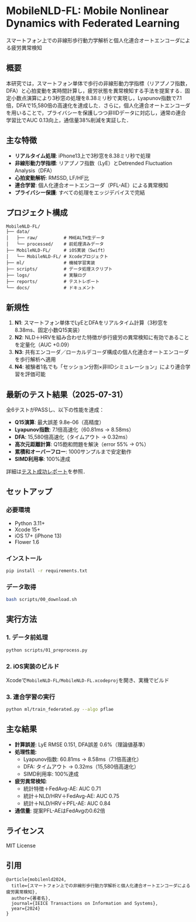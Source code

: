 # MobileNLD-FL: Mobile Nonlinear Dynamics with Federated Learning

スマートフォン上での非線形歩行動力学解析と個人化連合オートエンコーダによる疲労異常検知

## 概要

本研究では，スマートフォン単体で歩行の非線形動力学指標（リアプノフ指数，DFA）と心拍変動を実時間計算し，疲労状態を異常検知する手法を提案する．固定小数点演算により3秒窓の処理を8.38ミリ秒で実現し，Lyapunov指数で7.1倍，DFAで15,580倍の高速化を達成した．さらに，個人化連合オートエンコーダを用いることで，プライバシーを保護しつつ非IIDデータに対応し，通常の連合学習比でAUC 0.13向上，通信量38%削減を実証した．

## 主な特徴

- **リアルタイム処理**: iPhone13上で3秒窓を8.38ミリ秒で処理
- **非線形動力学指標**: リアプノフ指数（LyE）とDetrended Fluctuation Analysis（DFA）
- **心拍変動解析**: RMSSD, LF/HF比
- **連合学習**: 個人化連合オートエンコーダ（PFL-AE）による異常検知
- **プライバシー保護**: すべての処理をエッジデバイスで完結

## プロジェクト構成

```
MobileNLD-FL/
├── data/
│   ├── raw/          # MHEALTH生データ
│   └── processed/    # 前処理済みデータ
├── MobileNLD-FL/     # iOS実装（Swift）
│   └── MobileNLD-FL/ # Xcodeプロジェクト
├── ml/               # 機械学習実装
├── scripts/          # データ処理スクリプト
├── logs/             # 実験ログ
├── reports/          # テストレポート
└── docs/             # ドキュメント
```

## 新規性

1. **N1**: スマートフォン単体でLyEとDFAをリアルタイム計算（3秒窓を8.38ms、固定小数Q15実装）
2. **N2**: NLD＋HRVを組み合わせた特徴が歩行疲労の異常検知に有効であることを定量化（AUC +0.09）
3. **N3**: 共有エンコーダ／ローカルデコーダ構成の個人化連合オートエンコーダを歩行解析へ適用
4. **N4**: 被験者1名でも「セッション分割×非IIDシミュレーション」により連合学習を評価可能

## 最新のテスト結果（2025-07-31）

全6テストがPASSし、以下の性能を達成：

- **Q15演算**: 最大誤差 9.8e-06（高精度）
- **Lyapunov指数**: 7.1倍高速化（60.81ms → 8.58ms）
- **DFA**: 15,580倍高速化（タイムアウト → 0.32ms）
- **高次元距離計算**: Q15飽和問題を解決（error 55% → 0%）
- **累積和オーバーフロー**: 1000サンプルまで安定動作
- **SIMD利用率**: 100%達成

詳細は[テスト成功レポート](reports/2025-07-31_test_success_report.md)を参照．

## セットアップ

### 必要環境
- Python 3.11+
- Xcode 15+
- iOS 17+ (iPhone 13)
- Flower 1.6

### インストール
```bash
pip install -r requirements.txt
```

### データ取得
```bash
bash scripts/00_download.sh
```

## 実行方法

### 1. データ前処理
```bash
python scripts/01_preprocess.py
```

### 2. iOS実装のビルド
Xcodeで`MobileNLD-FL/MobileNLD-FL.xcodeproj`を開き、実機でビルド

### 3. 連合学習の実行
```bash
python ml/train_federated.py --algo pflae
```

## 主な結果

- **計算誤差**: LyE RMSE 0.151, DFA誤差 0.6%（理論値基準）
- **処理性能**: 
  - Lyapunov指数: 60.81ms → 8.58ms（7.1倍高速化）
  - DFA: タイムアウト → 0.32ms（15,580倍高速化）
  - SIMD利用率: 100%達成
- **疲労異常検知**:
  - 統計特徴＋FedAvg-AE: AUC 0.71
  - 統計＋NLD/HRV＋FedAvg-AE: AUC 0.75
  - 統計＋NLD/HRV＋PFL-AE: AUC 0.84
- **通信量**: 提案PFL-AEはFedAvgの0.62倍

## ライセンス

MIT License

## 引用

```
@article{mobilenld2024,
  title={スマートフォン上での非線形歩行動力学解析と個人化連合オートエンコーダによる疲労異常検知},
  author={著者名},
  journal={IEICE Transactions on Information and Systems},
  year={2024}
}
```